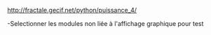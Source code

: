 http://fractale.gecif.net/python/puissance_4/

-Selectionner les modules non liée à l'affichage graphique pour test